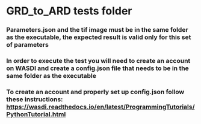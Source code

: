 # GRD_to_ARD tests folder
### Parameters.json and the tif image must be in the same folder as the executable, the expected result is valid only for this set of parameters
### In order to execute the test you will need to create an account on WASDI and create a config.json file that needs to be in the same folder as the executable
### To create an account and properly set up config.json follow these instructions: https://wasdi.readthedocs.io/en/latest/ProgrammingTutorials/PythonTutorial.html     
